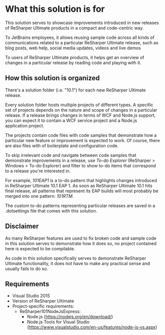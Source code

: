 # What this solution is for

This solution serves to showcase improvements introduced in new releases of ReSharper Ultimate products in a compact and code-centric way.

To JetBrains employees, it allows reusing sample code across all kinds of communications related to a particular ReSharper Ultimate release, such as blog posts, web help, social media updates, videos and live demos

To users of ReSharper Ultimate products, it helps get an overview of changes in a particular release by reading code and playing with it.

## How this solution is organized

There's a solution folder (i.e. "10.1") for each new ReSharper Ultimate release.

Every solution folder hosts multiple projects of different types. A specific set of projects depends on the nature and scope of changes in a particular release. If a release brings changes in terms of WCF and Node.js support, you can expect it to contain a WCF service project and a Node.js application project.

The projects contain code files with code samples that demonstrate how a particular new feature or improvement is expected to work. Of course, there are also files with of boilerplate and configuration code.

To skip irrelevant code and navigate between code samples that demonstrate improvements in a release, use *To-do Explorer* (ReSharper > Windows > To-do Explorer) and filter to show to-do items that correspond to a release you're interested in.

For example, *101EAP1* is a to-do pattern that highlights changes introduced in ReSharper Ultimate 10.1 EAP 1. As soon as ReSharper Ultimate 10.1 hits final release, all patterns that represent its EAP builds will most probably be merged into one pattern: *101RTM*.

The custom to-do patterns representing particular releases are saved in a .dotsettings file that comes with this solution.

## Disclaimer

As many ReSharper features are used to fix broken code and sample code in this solution serves to demonstrate how it does so, no project contained here is expected to be compilable.

As code in this solution specifically serves to demonstrate ReSharper Ultimate functionality, it does not have to make any practical sense and usually fails to do so.

## Requirements
* Visual Studio 2015
* Version of ReSharper Ultimate
* Project-specific requirements:
    * ReSharper101NodeJsExpress:
        * Node.js (https://nodejs.org/en/download/)
        * Node.js Tools for Visual Studio (https://www.visualstudio.com/en-us/features/node-js-vs.aspx)